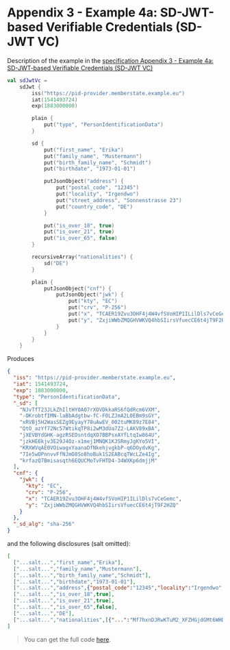 <!--- TEST_NAME ExampleSdJwtVerifiableCredentials01Test --> 

# Appendix 3 - Example 4a: SD-JWT-based Verifiable Credentials (SD-JWT VC)

Description of the example in the [specification Appendix 3 - Example 4a: SD-JWT-based Verifiable Credentials (SD-JWT VC)](https://www.ietf.org/archive/id/draft-ietf-oauth-selective-disclosure-jwt-06.html#name-example-4a-sd-jwt-based-ver)

<!--- INCLUDE
import eu.europa.ec.eudi.sdjwt.*
import kotlinx.serialization.json.*
-->

```kotlin
val sdJwtVc =
    sdJwt {
        iss("https://pid-provider.memberstate.example.eu")
        iat(1541493724)
        exp(1883000000)

        plain {
            put("type", "PersonIdentificationData")
        }

        sd {
            put("first_name", "Erika")
            put("family_name", "Mustermann")
            put("birth_family_name", "Schmidt")
            put("birthdate", "1973-01-01")

            putJsonObject("address") {
                put("postal_code", "12345")
                put("locality", "Irgendwo")
                put("street_address", "Sonnenstrasse 23")
                put("country_code", "DE")
            }

            put("is_over_18", true)
            put("is_over_21", true)
            put("is_over_65", false)
        }

        recursiveArray("nationalities") {
            sd("DE")
        }

        plain {
            putJsonObject("cnf") {
                putJsonObject("jwk") {
                    put("kty", "EC")
                    put("crv", "P-256")
                    put("x", "TCAER19Zvu3OHF4j4W4vfSVoHIP1ILilDls7vCeGemc")
                    put("y", "ZxjiWWbZMQGHVWKVQ4hbSIirsVfuecCE6t4jT9F2HZQ")
                }
            }
        }
    }
```

Produces

```json
{
  "iss": "https://pid-provider.memberstate.example.eu",
  "iat": 1541493724,
  "exp": 1883000000,
  "type": "PersonIdentificationData",
  "_sd": [
    "NJvTfT23JLkZhIltHY0AO7rXOVDkkaRS6fQdRcm6VXM",
    "-OKrobtfIMN-laBbAdgtbw-fC-F0LZJmA2L0EBm9sGY",
    "xRVBj5H2WasSEZg9EyayY78uAwEV_002tuMK89z7E84",
    "QtO_azYf72Nc57WtikqTP8i2wM3dUa7Z2-LAKV89xBA",
    "jXEVBYdGHK-agzRSEDsntdqXO7BBPsxAYfLtqIw864U",
    "jzkHE6kjv3E29J4Oz-x1mej1MNQK1KJSRmyJgKYo5VI",
    "KRXWVqAE0VOiwagxYaanaDfNkehjvgkbP-q6DOydvKg",
    "7Ie5wOPnnvvFfNJmO8So8hoBuk1S2EABcqTWcLZe4Ig",
    "krfazQ7Bmisasqth6EQUCMoTvFHTD4-34WXKp6dmjjM"
  ],
  "cnf": {
    "jwk": {
      "kty": "EC",
      "crv": "P-256",
      "x": "TCAER19Zvu3OHF4j4W4vfSVoHIP1ILilDls7vCeGemc",
      "y": "ZxjiWWbZMQGHVWKVQ4hbSIirsVfuecCE6t4jT9F2HZQ"
    }
  },
  "_sd_alg": "sha-256"
}
```

and the following disclosures (salt omitted):

```json 
[
  ["...salt...","first_name","Erika"],
  ["...salt...","family_name","Mustermann"],
  ["...salt...","birth_family_name","Schmidt"],
  ["...salt...","birthdate","1973-01-01"],
  ["...salt...","address",{"postal_code":"12345","locality":"Irgendwo","street_address":"Sonnenstrasse 23","country_code":"DE"}],
  ["...salt...","is_over_18",true],
  ["...salt...","is_over_21",true],
  ["...salt...","is_over_65",false],
  ["...salt...","DE"],
  ["...salt...","nationalities",[{"...":"Mf7hxnDJRwKTuM2_XFZHGjdGMt6WHDG8dQi8i9w0vFM"}]]
]
```

> You can get the full code [here](../../src/test/kotlin/eu/europa/ec/eudi/sdjwt/examples/ExampleSdJwtVerifiableCredentials01.kt).

<!--- TEST sdJwtVc.assertThat("Appendix 3 - Example 4a: SD-JWT VC", 10) -->
